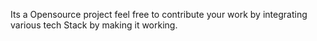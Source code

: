 Its a Opensource project feel free to contribute your work by integrating various tech Stack by making it working.
